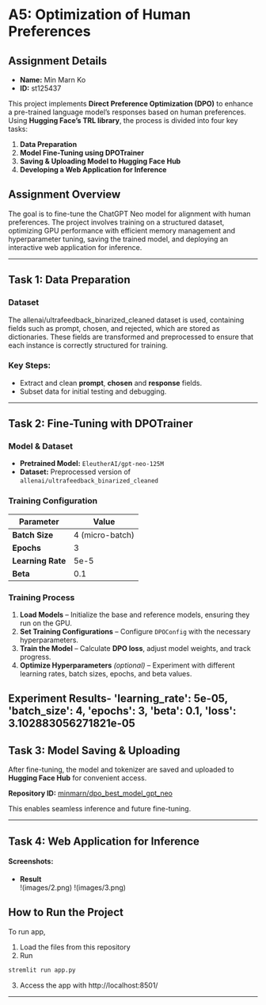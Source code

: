 # A5: Optimization of Human Preferences

## Assignment Details

- **Name:** Min Marn Ko  
- **ID:** st125437  

This project implements **Direct Preference Optimization (DPO)** to enhance a pre-trained language model’s responses based on human preferences. Using **Hugging Face’s TRL library**, the process is divided into four key tasks:

1. **Data Preparation**  
2. **Model Fine-Tuning using DPOTrainer**  
3. **Saving & Uploading Model to Hugging Face Hub**  
4. **Developing a Web Application for Inference**  

## Assignment Overview

The goal is to fine-tune the ChatGPT Neo model for alignment with human preferences. The project involves training on a structured dataset, optimizing GPU performance with efficient memory management and hyperparameter tuning, saving the trained model, and deploying an interactive web application for inference.

---

## Task 1: Data Preparation

### Dataset
The allenai/ultrafeedback_binarized_cleaned dataset is used, containing fields such as prompt, chosen, and rejected, which are stored as dictionaries. These fields are transformed and preprocessed to ensure that each instance is correctly structured for training.
### Key Steps:
- Extract and clean **prompt**, **chosen** and **response** fields.
- Subset data for initial testing and debugging.

---

## Task 2: Fine-Tuning with DPOTrainer

### Model & Dataset
- **Pretrained Model:** `EleutherAI/gpt-neo-125M`
- **Dataset:** Preprocessed version of `allenai/ultrafeedback_binarized_cleaned`

### Training Configuration

| Parameter | Value |
|-----------|------|
| **Batch Size** | 4 (micro-batch) |
| **Epochs** | 3 |
| **Learning Rate** | 5e-5 |
| **Beta** | 0.1 |

### Training Process
1. **Load Models** – Initialize the base and reference models, ensuring they run on the GPU.  
2. **Set Training Configurations** – Configure `DPOConfig` with the necessary hyperparameters.  
3. **Train the Model** – Calculate **DPO loss**, adjust model weights, and track progress.  
4. **Optimize Hyperparameters** *(optional)* – Experiment with different learning rates, batch sizes, epochs, and beta values.


**Experiment Results**- 'learning_rate': 5e-05, 'batch_size': 4, 'epochs': 3, 'beta': 0.1, 'loss': 3.102883056271821e-05
---

## Task 3: Model Saving & Uploading

After fine-tuning, the model and tokenizer are saved and uploaded to **Hugging Face Hub** for convenient access.  

**Repository ID:** [minmarn/dpo_best_model_gpt_neo](https://huggingface.co/minmarn/dpo_best_model_gpt_neo)  

This enables seamless inference and future fine-tuning.

---

## Task 4: Web Application for Inference

#### Screenshots:
- **Result**  
  !(images/2.png)
  !(images/3.png)







## How to Run the Project

To run app, 
1. Load the files from this repository
2. Run
```sh
stremlit run app.py
```
3. Access the app with http://localhost:8501/
---

